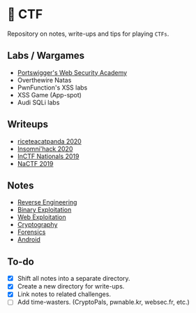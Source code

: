 # 🚩 CTF

Repository on notes, write-ups and tips for playing ```CTFs```.

## Labs / Wargames

- [Portswigger's Web Security Academy](labs/websec.md)
- Overthewire Natas
- PwnFunction's XSS labs
- XSS Game (App-spot)
- Audi SQLi labs

## Writeups

- [riceteacatpanda 2020](writeups/rtcp20.md)
- [Insomni'hack 2020](writeups/insomnihack20.md)
- [InCTF Nationals 2019](writeups/inctfn19.md)
- [NaCTF 2019](https://abhaynayar.com/blog/fmt.html)

## Notes

- [Reverse Engineering](notes/rev.md)
- [Binary Exploitation](notes/pwn.md)
- [Web Exploitation](notes/web.md)
- [Cryptography](notes/crypto.md)
- [Forensics](notes/forensics.md)
- [Android](notes/android.md)

## To-do

- [x] Shift all notes into a separate directory.
- [x] Create a new directory for write-ups.
- [x] Link notes to related challenges.
- [ ] Add time-wasters. (CryptoPals, pwnable.kr, websec.fr, etc.)
